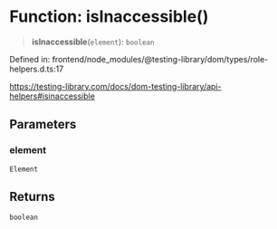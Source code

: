 # Function: isInaccessible()

> **isInaccessible**(`element`): `boolean`

Defined in: frontend/node\_modules/@testing-library/dom/types/role-helpers.d.ts:17

https://testing-library.com/docs/dom-testing-library/api-helpers#isinaccessible

## Parameters

### element

`Element`

## Returns

`boolean`
